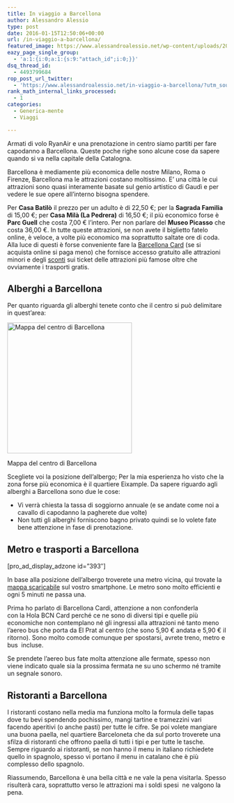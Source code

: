 ```yaml
---
title: In viaggio a Barcellona
author: Alessandro Alessio
type: post
date: 2016-01-15T12:50:06+00:00
url: /in-viaggio-a-barcellona/
featured_image: https://www.alessandroalessio.net/wp-content/uploads/2016/01/image-134x146.jpeg
eazy_page_single_group:
  - 'a:1:{i:0;a:1:{s:9:"attach_id";i:0;}}'
dsq_thread_id:
  - 4493799684
rop_post_url_twitter:
  - 'https://www.alessandroalessio.net/in-viaggio-a-barcellona/?utm_source=ReviveOldPost&utm_medium=social&utm_campaign=ReviveOldPost'
rank_math_internal_links_processed:
  - 1
categories:
  - Generica-mente
  - Viaggi

---
```

Armati di volo RyanAir e una prenotazione in centro siamo partiti per fare capodanno a Barcellona. Queste poche righe sono alcune cose da sapere quando si va nella capitale della Catalogna.

Barcellona è mediamente più economica delle nostre Milano, Roma o Firenze, Barcellona ma le attrazioni costano moltissimo. E&#8217; una città le cui attrazioni sono quasi interamente basate sul genio artistico di Gaudì e per vedere le sue opere all&#8217;interno bisogna spendere.

Per **Casa Batilò** il prezzo per un adulto è di 22,50 €; per la **Sagrada Familia** di 15,00 €; per **Casa Milà (La Pedrera)** di 16,50 €; il più economico forse è **Parc Guell** che costa 7,00 € l&#8217;intero. Per non parlare del **Museo Picasso** che costa 36,00 €. In tutte queste attrazioni, se non avete il biglietto fatelo online, è veloce, a volte più economico ma soprattutto saltate ore di coda.  
Alla luce di questi è forse conveniente fare la <a href="http://www.barcelonacard.org/it/" target="_blank" rel="noopener">Barcellona Card</a> (se si acquista online si paga meno) che fornisce accesso gratuito alle attrazioni minori e degli <a href="http://www.barcelonacard.org/it/sconti/" target="_blank" rel="noopener">sconti</a> sui ticket delle attrazioni più famose oltre che ovviamente i trasporti gratis.

## Alberghi a Barcellona

Per quanto riguarda gli alberghi tenete conto che il centro si può delimitare in quest&#8217;area:

<div id="attachment_370" style="width: 296px" class="wp-caption aligncenter">
  <a href="http://www.alessandroalessio.net/wp-content/uploads/2016/01/centro_barcellona.jpg"><img aria-describedby="caption-attachment-370" loading="lazy" class="img-responsive wp-image-370 size-medium" src="http://www.alessandroalessio.net/wp-content/uploads/2016/01/centro_barcellona-286x300.jpg" alt="Mappa del centro di Barcellona" width="286" height="300" srcset="https://www.alessandroalessio.net/wp-content/uploads/2016/01/centro_barcellona-286x300.jpg 286w, https://www.alessandroalessio.net/wp-content/uploads/2016/01/centro_barcellona.jpg 567w" sizes="(max-width: 286px) 100vw, 286px" /></a>
  
  <p id="caption-attachment-370" class="wp-caption-text">
    Mappa del centro di Barcellona
  </p>
</div>

Scegliete voi la posizione dell&#8217;albergo; Per la mia esperienza ho visto che la zona forse più economica è il quartiere Eixample. Da sapere riguardo agli alberghi a Barcellona sono due le cose:

  * Vi verrà chiesta la tassa di soggiorno annuale (e se andate come noi a cavallo di capodanno la pagherete due volte)
  * Non tutti gli alberghi forniscono bagno privato quindi se lo volete fate bene attenzione in fase di prenotazione.

## Metro e trasporti a Barcellona

[pro\_ad\_display_adzone id=&#8221;393&#8243;]

In base alla posizione dell&#8217;albergo troverete una metro vicina, qui trovate la <a href="http://www.taxiforyou.net/Barcelona-metro-underground-map%25285%2529.gif" target="_blank" rel="noopener">mappa scaricabile</a> sul vostro smartphone. Le metro sono molto efficienti e ogni 5 minuti ne passa una.

Prima ho parlato di Barcellona Cardi, attenzione a non confonderla con la Hola BCN Card perché ce ne sono di diversi tipi e quelle più economiche non contemplano né gli ingressi alla attrazioni né tanto meno l&#8217;aereo bus che porta da El Prat al centro (che sono 5,90 € andata e 5,90 € il ritorno). Sono molto comode comunque per spostarsi, avrete treno, metro e bus  incluse.

Se prendete l&#8217;aereo bus fate molta attenzione alle fermate, spesso non viene indicato quale sia la prossima fermata ne su uno schermo né tramite un segnale sonoro.

## Ristoranti a Barcellona

I ristoranti costano nella media ma funziona molto la formula delle tapas dove tu bevi spendendo pochissimo, mangi tartine e tramezzini vari facendo aperitivi (o anche pasti) per tutte le cifre. Se poi volete mangiare una buona paella, nel quartiere Barceloneta che da sul porto troverete una sfilza di ristoranti che offrono paella di tutti i tipi e per tutte le tasche. Sempre riguardo ai ristoranti, se non hanno il menu in italiano richiedete quello in spagnolo, spesso vi portano il menu in catalano che è più complesso dello spagnolo.

Riassumendo, Barcellona è una bella città e ne vale la pena visitarla. Spesso risulterà cara, soprattutto verso le attrazioni ma i soldi spesi  ne valgono la pena.

&nbsp;